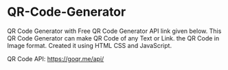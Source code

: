 # QR-Code-Generator

QR Code Generator with Free QR Code Generator API link given below. This QR Code Generator can make QR Code of any Text or Link.  the QR Code in Image format. Created  it using HTML CSS and JavaScript.

QR Code API: https://goqr.me/api/
